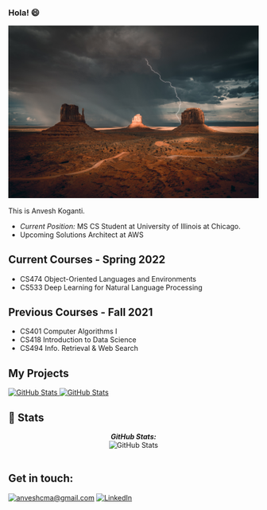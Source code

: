### Hola! 😄

<!--
**anveshcma/anveshcma** is a ✨ _special_ ✨ repository because its `README.md` (this file) appears on your GitHub profile.

Here are some ideas to get you started:

- 🔭 I’m currently working on ...
- 🌱 I’m currently learning ...
- 👯 I’m looking to collaborate on ...
- 🤔 I’m looking for help with ...
- 💬 Ask me about ...
- 📫 How to reach me: ...
- 😄 Pronouns: ...
- ⚡ Fun fact: ...
-->
![Anvesh Koganti](./pexels-andy-vu-3244513.jpg)
<!-- <h2 align='center'>Lakshmanan Meiyappan @ Laxmena</h2>
<p align='center'><b>Graduate Student at University of Illinois at Chicago</b></p> -->

This is Anvesh Koganti. 
- <i>Current Position:</i> MS CS Student at University of Illinois at Chicago. 
- Upcoming Solutions Architect at AWS

<!--
<h2>About Me:</h2>
-->

<h2>Current Courses - Spring 2022</h2>

- CS474 Object-Oriented Languages and Environments
- CS533 Deep Learning for Natural Language Processing

<h2>Previous Courses - Fall 2021</h2>

- CS401 Computer Algorithms I
- CS418 Introduction to Data Science
- CS494 Info. Retrieval & Web Search


<h2>My Projects</h2>

<div>
  <p>
    <a href="https://github.com/anveshcma/UIC-Domain-Search-Engine">
      <img src="https://github-readme-stats.vercel.app/api/pin/?username=anveshcma&repo=UIC-Domain-Search-Engine" alt="GitHub Stats" />
    </a>
    <a href="https://github.com/anveshcma/Gutenberg-Book-Genre-Classifier">
      <img src="https://github-readme-stats.vercel.app/api/pin/?username=anveshcma&repo=Gutenberg-Book-Genre-Classifier" alt="GitHub Stats" />
    </a>
  </p>
</div>

<h2>👀 Stats</h2>

<div>
<!--   <p align="center">
    <b><em>Now listening to:</em></b> <br/>
    <img src="https://spotify-github-profile.vercel.app/api/view?uid=lakshmanan.meiyappan&cover_image=true&theme=novatorem" alt="Now Listenting to" />
  </p> -->
  
  <p align="center">
  <b><em>GitHub Stats:</em></b> <br/>
    <img src="https://github-readme-streak-stats.herokuapp.com/?user=anveshcma" alt="GitHub Stats" /> <br/><br/>
    <!--
  <b><em>Programming activity (Last 7 days):</em></b> <br/>
    <img src="https://github-readme-stats.vercel.app/api/wakatime?username=anveshcma" alt="WakaTime" />
-->
  </p>
</div>
<h2>Get in touch:</h2>

<a href="mailto:anveshcma@gmail.com">![anveshcma@gmail.com](https://img.shields.io/badge/Gmail-D14836?style=for-the-badge&logo=gmail&logoColor=white)</a> <a href="https://www.linkedin.com/in/anvesh-koganti/">![LinkedIn](https://img.shields.io/badge/LinkedIn-0077B5?style=for-the-badge&logo=linkedin&logoColor=white)</a>
<!--
<h2> About Me :</h2>

I'm a Graduate Student living in Chicago, IL. Outside Tech, I love to read, enjoy music and explore nature outdoors. If you are around Chicago, drop an email and let's catch-up over Coffee!

- Write to me: [anveshcma@gmail.com](mailto:anveshcma@gmail.com)
-->

